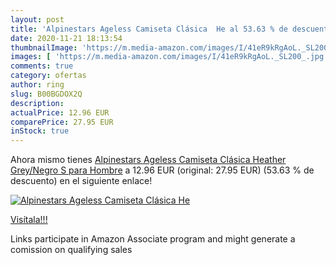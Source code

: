 ```yaml
---
layout: post
title: 'Alpinestars Ageless Camiseta Clásica  He al 53.63 % de descuento'
date: 2020-11-21 18:13:54
thumbnailImage: 'https://m.media-amazon.com/images/I/41eR9kRgAoL._SL200_.jpg'
images: [ 'https://m.media-amazon.com/images/I/41eR9kRgAoL._SL200_.jpg' ]
comments: true
category: ofertas
author: ring
slug: B00BGDOX2Q
description:
actualPrice: 12.96 EUR
comparePrice: 27.95 EUR
inStock: true
---
```


Ahora mismo tienes [Alpinestars Ageless Camiseta Clásica  Heather Grey/Negro  S para Hombre](https://www.amazon.es/dp/B00BGDOX2Q/?tag=tolees-21) a 12.96 EUR (original: 27.95 EUR) (53.63 %  de descuento) en el siguiente enlace!

[![Alpinestars Ageless Camiseta Clásica  He](https://m.media-amazon.com/images/I/41eR9kRgAoL._SL200_.jpg)](https://www.amazon.es/dp/B00BGDOX2Q/?tag=tolees-21)

[Visítala!!!](https://www.amazon.es/dp/B00BGDOX2Q/?tag=tolees-21)

Links participate in Amazon Associate program and might generate a comission on qualifying sales
